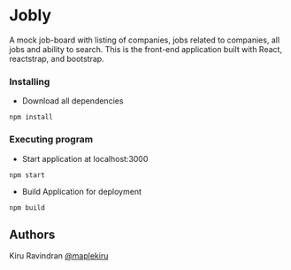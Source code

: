 # Jobly

A mock job-board with listing of companies, jobs related to companies, all jobs and ability to search. This is the front-end application built with React, reactstrap, and bootstrap.

### Installing

* Download all dependencies
```
npm install
```

### Executing program

* Start application at localhost:3000
```
npm start
```

* Build Application for deployment
```
npm build
```

## Authors

Kiru Ravindran [@maplekiru](github.com/maplekiru)




